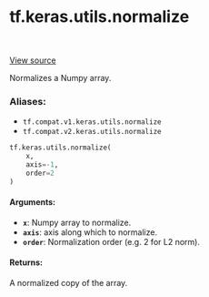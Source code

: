 <div itemscope itemtype="http://developers.google.com/ReferenceObject">
<meta itemprop="name" content="tf.keras.utils.normalize" />
<meta itemprop="path" content="Stable" />
</div>

# tf.keras.utils.normalize

<!-- Insert buttons -->

<table class="tfo-notebook-buttons tfo-api" align="left">
</table>

<a target="_blank" href="/code/stable/tensorflow/python/keras/utils/np_utils.py">View source</a>



<!-- Start diff -->
Normalizes a Numpy array.

### Aliases:

* `tf.compat.v1.keras.utils.normalize`
* `tf.compat.v2.keras.utils.normalize`


``` python
tf.keras.utils.normalize(
    x,
    axis=-1,
    order=2
)
```



<!-- Placeholder for "Used in" -->


#### Arguments:


* <b>`x`</b>: Numpy array to normalize.
* <b>`axis`</b>: axis along which to normalize.
* <b>`order`</b>: Normalization order (e.g. 2 for L2 norm).


#### Returns:

A normalized copy of the array.
